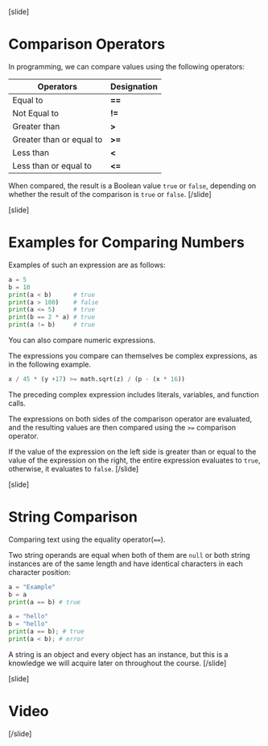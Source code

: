 [slide]
# Comparison Operators
In programming, we can compare values using the following operators:

|Operators|Designation|
|---------|-----------|
| Equal to |   **==** |
| Not Equal to |   **!=** |
| Greater than |   **>** |
| Greater than or equal to |   **>=** |
| Less than |   **<** |
| Less than or equal to |   **<=** |

When compared, the result is a Boolean value `true` or `false`, depending on whether the result of the comparison is `true` or `false`.
[/slide]

[slide]
# Examples for Comparing Numbers
Examples of such an expression are as follows:
```py live
a = 5
b = 10
print(a < b)      # true
print(a > 100)    # false
print(a <= 5)     # true
print(b == 2 * a) # true
print(a != b)     # true
```

You can also compare numeric expressions. 

The expressions you compare can themselves be complex expressions, as in the following example.

```py
x / 45 * (y +17) >= math.sqrt(z) / (p - (x * 16))
```

The preceding complex expression includes literals, variables, and function calls. 

The expressions on both sides of the comparison operator are evaluated, and the resulting values are then compared using the `>=` comparison operator. 

If the value of the expression on the left side is greater than or equal to the value of the expression on the right, the entire expression evaluates to `true`, otherwise, it evaluates to `false`.
[/slide]

[slide]
# String Comparison
Comparing text using the equality operator(`==`).

Two string operands are equal when both of them are `null` or both string instances are of the same length and have identical characters in each character position:
```py live
a = "Examplе"
b = a
print(a == b) # true
```

```py
a = "hello"
b = "hello"
print(a == b); # true
print(a < b); # error
```
A string is an object and every object has an instance, but this is a knowledge we will acquire later on throughout the course.
[/slide]

[slide]
# Video



[/slide]